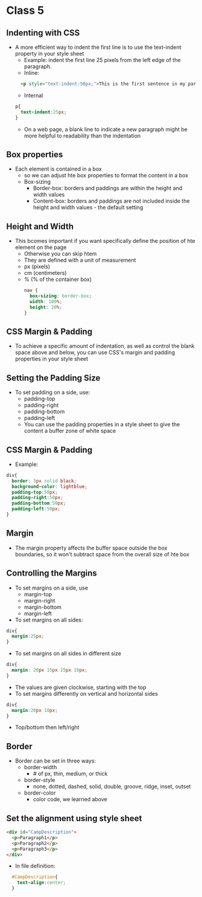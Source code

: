 # Class 5

## Indenting with CSS

- A more efficient way to indent the first line is to use the text-indent property in your style sheet
  - Example: indent the first line 25 pixels from the left edge of the paragraph.
  - Inline:
  ```html
	<p style="text-indent:50px;">This is the first sentence in my paragraph</p>
  ```
  - Internal
  ```css
  p{
  	text-indent:25px;
  }
	```
	- On a web page, a blank line to indicate a new paragraph might be more helpful to readability than the indentation

## Box properties
- Each element is contained in a box
  - so we can adjust hte box properties to format the content in a box
  - Box-sizing
    - Border-box: borders and paddings are within the height and width values
    - Content-box: borders and paddings are not included inside the height and width values - the default setting

## Height and Width
- This bcomes important if you want specifically define the position of hte element on the page
  - Otherwise you can skip htem
  - They are defined with a unit of measurement
  - px (pixels)
  - cm (centimeters)
  - % (% of the container box)
    ```css
    nav {
      box-sizing: border-box;
      width: 100%;
      height: 20%;
    }
    ```
## CSS Margin & Padding
- To achieve a specific amount of indentation, as well as control the blank space above and below, you can use CSS's margin and padding properties in your style sheet

## Setting the Padding Size
- To set padding on a side, use:
  - padding-top
  - padding-right
  - padding-bottom
  - padding-left
  - You can use the padding properties in a style sheet to give the content a buffer zone of white space

## CSS Margin & Padding
- Example:
```css
div{
  border: 5px solid black;
  background-color: lightblue;
  padding-top:50px;
  padding-right:50px;
  padding-bottom:50px;
  padding-left:50px;
}
```

## Margin
- The margin property affects the buffer space outside the box boundaries, so it won't subtract space from the overall size of hte box

## Controlling the Margins
- To set margins on a side, use
    - margin-top
    - margin-right
    - margin-bottom
    - margin-left
- To set margins on all sides:
```css
div{
  margin:25px;
}
```
- To set margins on all sides in different size
```css
div{
  margin: 20px 15px 25px 10px;
}
```
- The values are given clockwise, starting with the top
- To set margins differently on vertical and horizontal sides
```css
div{
  margin:20px 10px;
}
```
- Top/bottom then left/right

## Border
- Border can be set in three ways:
  - border-width
    - \# of px, thin, medium, or thick
  - border-style
    - none, dotted, dashed, solid, double, groove, ridge, inset, outset
  - border-color
    - color code, we learned above

## Set the alignment using style sheet
```html
<div id="CampDescription">
  <p>Paragraph1</p>
  <p>Paragraph2</p>
  <p>Paragraph3</p>
</div>
```
- In file definition:
```css
  #CampDescription{
    text-align:center;
  }
```

